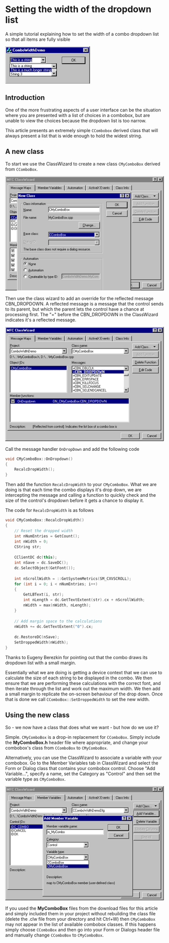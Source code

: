 # Setting the width of the dropdown list

A simple tutorial explaining how to set the width of a combo dropdown list so that all items are fully visible



![Sample Image - ComboDropWidth.gif](https://raw.githubusercontent.com/ChrisMaunder/combodropwidth/master/docs/assets/ComboDropWidth.gif)

## Introduction

One of the more frustrating aspects of a user interface can be the situation where
you are presented with a list of choices in a combobox, but are unable to view the
choices because the dropdown list is too narrow.

This article presents an extremely simple `CCombobox` derived class
that will always present a list that is wide enough to hold the widest string.

## A new class

To start we use the ClassWizard to create a new class `CMyComboBox`
derived from `CComboBox`.

![Creating a new class](https://raw.githubusercontent.com/ChrisMaunder/combodropwidth/master/docs/assets/ComboDropWidth1.gif)

Then use the class wizard to add an override for the reflected message CBN\_DROPDOWN.
A reflected message is a message that the control sends to its parent, but which the
parent lets the control have a chance at processing first. The "=" before the CBN\_DROPDOWN
in the ClassWizard indicates it's a reflected message.

![Adding a message handler](https://raw.githubusercontent.com/ChrisMaunder/combodropwidth/master/docs/assets/ComboDropWidth2.gif)

Call the message handler `OnDropDown` and add the following code

```cpp
void CMyComboBox::OnDropdown() 
{
    RecalcDropWidth();
}
```

Then add the function `RecalcDropWidth` to your `CMyComboBox`. What
we are doing is that each time the combo displays it's drop down, we are intercepting the
message and calling a function to quickly check and the size of the control's dropdown
before it gets a chance to display it. 

The code for `RecalcDropWidth` is as follows

```cpp
void CMyComboBox::RecalcDropWidth()
{
    // Reset the dropped width
    int nNumEntries = GetCount();
    int nWidth = 0;
    CString str;

    CClientDC dc(this);
    int nSave = dc.SaveDC();
    dc.SelectObject(GetFont());

    int nScrollWidth = ::GetSystemMetrics(SM_CXVSCROLL);
    for (int i = 0; i < nNumEntries; i++)
    {
        GetLBText(i, str);
        int nLength = dc.GetTextExtent(str).cx + nScrollWidth;
        nWidth = max(nWidth, nLength);
    }
    
    // Add margin space to the calculations
    nWidth += dc.GetTextExtent("0").cx;

    dc.RestoreDC(nSave);
    SetDroppedWidth(nWidth);
}
```

Thanks to Eugeny Berezkin for pointing out that the combo draws its dropdown list with a 
small margin.

Essentially what we are doing is getting a device context that we can use to calculate
the size of each string to be displayed in the combo. We then ensure that we are performing
these calculations with the correct font, and then iterate through the list and work out
the maximum width. We then add a small margin to replicate the on-screen behaviour of the
drop down. Once that is done we call `CComboBox::SetDroppedWidth` to set the
new width.

## Using the new class

So - we now have a class that does what we want - but how do we use it?

Simple. `CMyComboBox` is a drop-in replacement for  `CComboBox`.
Simply include the  **MyComboBox.h** header file where appropriate, and change your
combobox's class from  `CComboBox` to `CMyComboBox`.

Alternatively, you can use the ClassWizard to associate a variable with your combobox.
Go to the Member Variables tab in ClassWizard and select the Form or Dialog class that
contains your combobox control. Choose "Add Variable...", specify a name, set the Category
as "Control" and then set the variable type as `CMyComboBox`.

![Subclassing the control](https://raw.githubusercontent.com/ChrisMaunder/combodropwidth/master/docs/assets/ComboDropWidth3.gif)

If you used the  **MyComboBox** files from the download files for this article and
simply included them in your project without rebuilding the class file (delete the .clw
file from your directory and hit Ctrl+W) then `CMyComboBox` may not appear
in the list of available combobox classes. If this happens simply choose `CComboBox`
and then go into your Form or Dialogs header file and manually change `CComboBox`
to `CMyComboBox`.
